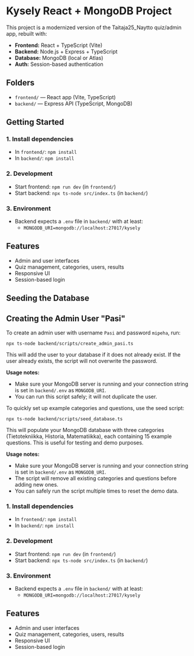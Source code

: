 # Kysely React + MongoDB Project

This project is a modernized version of the Taitaja25_Naytto quiz/admin app, rebuilt with:
- **Frontend:** React + TypeScript (Vite)
- **Backend:** Node.js + Express + TypeScript
- **Database:** MongoDB (local or Atlas)
- **Auth:** Session-based authentication

## Folders
- `frontend/` — React app (Vite, TypeScript)
- `backend/` — Express API (TypeScript, MongoDB)

## Getting Started

### 1. Install dependencies
- In `frontend/`: `npm install`
- In `backend/`: `npm install`

### 2. Development
- Start frontend: `npm run dev` (in `frontend/`)
- Start backend: `npx ts-node src/index.ts` (in `backend/`)

### 3. Environment
- Backend expects a `.env` file in `backend/` with at least:
  - `MONGODB_URI=mongodb://localhost:27017/kysely`

## Features
- Admin and user interfaces
- Quiz management, categories, users, results
- Responsive UI
- Session-based login

## Seeding the Database
## Creating the Admin User "Pasi"

To create an admin user with username `Pasi` and password `mipeha`, run:

```
npx ts-node backend/scripts/create_admin_pasi.ts
```

This will add the user to your database if it does not already exist. If the user already exists, the script will not overwrite the password.

**Usage notes:**
- Make sure your MongoDB server is running and your connection string is set in `backend/.env` as `MONGODB_URI`.
- You can run this script safely; it will not duplicate the user.

To quickly set up example categories and questions, use the seed script:

```
npx ts-node backend/scripts/seed_database.ts
```

This will populate your MongoDB database with three categories (Tietotekniikka, Historia, Matematiikka), each containing 15 example questions. This is useful for testing and demo purposes.

**Usage notes:**
- Make sure your MongoDB server is running and your connection string is set in `backend/.env` as `MONGODB_URI`.
- The script will remove all existing categories and questions before adding new ones.
- You can safely run the script multiple times to reset the demo data.

### 1. Install dependencies
- In `frontend/`: `npm install`
- In `backend/`: `npm install`

### 2. Development
- Start frontend: `npm run dev` (in `frontend/`)
- Start backend: `npx ts-node src/index.ts` (in `backend/`)

### 3. Environment
- Backend expects a `.env` file in `backend/` with at least:
  - `MONGODB_URI=mongodb://localhost:27017/kysely`

## Features
- Admin and user interfaces
- Quiz management, categories, users, results
- Responsive UI
- Session-based login


